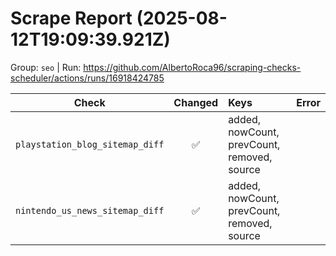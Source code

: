 # Scrape Report (2025-08-12T19:09:39.921Z)

Group: `seo`  |  Run: https://github.com/AlbertoRoca96/scraping-checks-scheduler/actions/runs/16918424785

| Check | Changed | Keys | Error |
|---|:---:|:--|:--|
| `playstation_blog_sitemap_diff` | ✅ | added, nowCount, prevCount, removed, source |  |
| `nintendo_us_news_sitemap_diff` | ✅ | added, nowCount, prevCount, removed, source |  |
